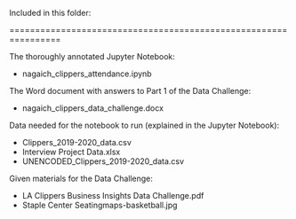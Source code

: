 Included in this folder:

================================================================

The thoroughly annotated Jupyter Notebook:
- nagaich_clippers_attendance.ipynb

The Word document with answers to Part 1 of the Data Challenge:
- nagaich_clippers_data_challenge.docx

Data needed for the notebook to run (explained in the Jupyter Notebook):
- Clippers_2019-2020_data.csv
- Interview Project Data.xlsx
- UNENCODED_Clippers_2019-2020_data.csv

Given materials for the Data Challenge:
- LA Clippers Business Insights Data Challenge.pdf
- Staple Center Seatingmaps-basketball.jpg
